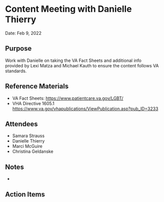 # Content Meeting with Danielle Thierry
Date: Feb 9, 2022

## Purpose
Work with Danielle on taking the VA Fact Sheets and additional info provided by Lexi Matza and Michael Kauth to ensure the content follows VA standards. 

## Reference Materials
- VA Fact Sheets: https://www.patientcare.va.gov/LGBT/
- VHA Directive 1605.1 https://www.va.gov/vhapublications/ViewPublication.asp?pub_ID=3233

## Attendees
- Samara Strauss
- Danielle Thierry
- Marci McGuire
- Christina Geldanske

## Notes
- 

## Action Items



